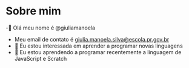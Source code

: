 # Sobre mim
-👋 Olá meu nome é @giuliamanoela

- Meu email de contato é giulia.manoela.silva@escola.pr.gov.br
- 👀 Eu estou interessada em aprender a programar novas linguagens
- 🌱 Eu estou aprendendo a programar recentemente a linguagem de JavaScript e Scratch
